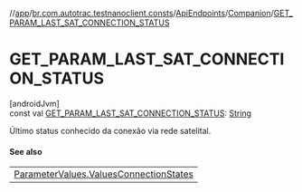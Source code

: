 //[app](../../../../index.md)/[br.com.autotrac.testnanoclient.consts](../../index.md)/[ApiEndpoints](../index.md)/[Companion](index.md)/[GET_PARAM_LAST_SAT_CONNECTION_STATUS](-g-e-t_-p-a-r-a-m_-l-a-s-t_-s-a-t_-c-o-n-n-e-c-t-i-o-n_-s-t-a-t-u-s.md)

# GET_PARAM_LAST_SAT_CONNECTION_STATUS

[androidJvm]\
const val [GET_PARAM_LAST_SAT_CONNECTION_STATUS](-g-e-t_-p-a-r-a-m_-l-a-s-t_-s-a-t_-c-o-n-n-e-c-t-i-o-n_-s-t-a-t-u-s.md): [String](https://kotlinlang.org/api/latest/jvm/stdlib/kotlin/-string/index.html)

Último status conhecido da conexão via rede satelital.

#### See also

| |
|---|
| [ParameterValues.ValuesConnectionStates](../../-parameter-values/-values-connection-states/index.md) |
